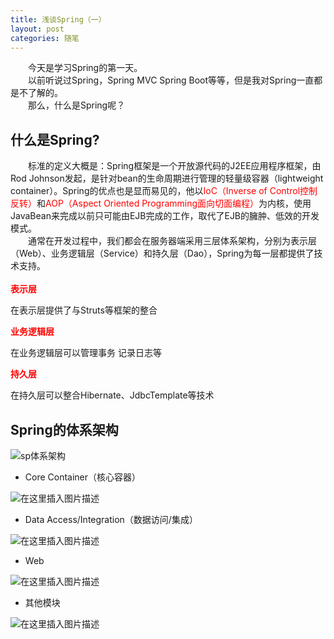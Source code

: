```yaml
---
title: 浅谈Spring（一）
layout: post
categories: 随笔
---
```




&emsp;&emsp;今天是学习Spring的第一天。<br>
&emsp;&emsp;以前听说过Spring，Spring MVC Spring Boot等等，但是我对Spring一直都是不了解的。<br>
&emsp;&emsp;那么，什么是Spring呢？

## 什么是Spring?

&emsp;&emsp;标准的定义大概是：Spring框架是一个开放源代码的J2EE应用程序框架，由Rod Johnson发起，是针对bean的生命周期进行管理的轻量级容器（lightweight container）。Spring的优点也是显而易见的，他以<font color = "red">IoC（Inverse of Control控制反转）</font>和<font color = "red">AOP（Aspect Oriented Programming面向切面编程）</font>为内核，使用JavaBean来完成以前只可能由EJB完成的工作，取代了EJB的臃肿、低效的开发模式。
<br>
&emsp;&emsp;通常在开发过程中，我们都会在服务器端采用三层体系架构，分别为表示层（Web）、业务逻辑层（Service）和持久层（Dao），Spring为每一层都提供了技术支持。<br>
<br>
**<font color = "red">表示层</font>**

在表示层提供了与Struts等框架的整合

**<font color = "red">业务逻辑层</font>**

在业务逻辑层可以管理事务
记录日志等

**<font color = "red">持久层</font>**

在持久层可以整合Hibernate、JdbcTemplate等技术

## Spring的体系架构
![sp体系架构](https://img-blog.csdnimg.cn/20200210124929644.png?x-oss-process=image/watermark,type_ZmFuZ3poZW5naGVpdGk,shadow_10,text_aHR0cHM6Ly9ibG9nLmNzZG4ubmV0L3FxXzQxNDIyNDQ4,size_16,color_FFFFFF,t_70)
- Core Container（核心容器）

![在这里插入图片描述](https://img-blog.csdnimg.cn/20200210125241165.png?x-oss-process=image/watermark,type_ZmFuZ3poZW5naGVpdGk,shadow_10,text_aHR0cHM6Ly9ibG9nLmNzZG4ubmV0L3FxXzQxNDIyNDQ4,size_16,color_FFFFFF,t_70)
- Data Access/Integration（数据访问/集成）

![在这里插入图片描述](https://img-blog.csdnimg.cn/20200210125258648.png?x-oss-process=image/watermark,type_ZmFuZ3poZW5naGVpdGk,shadow_10,text_aHR0cHM6Ly9ibG9nLmNzZG4ubmV0L3FxXzQxNDIyNDQ4,size_16,color_FFFFFF,t_70)
- Web

![在这里插入图片描述](https://img-blog.csdnimg.cn/20200210125317509.png?x-oss-process=image/watermark,type_ZmFuZ3poZW5naGVpdGk,shadow_10,text_aHR0cHM6Ly9ibG9nLmNzZG4ubmV0L3FxXzQxNDIyNDQ4,size_16,color_FFFFFF,t_70)
- 其他模块

![在这里插入图片描述](https://img-blog.csdnimg.cn/20200210125332924.png?x-oss-process=image/watermark,type_ZmFuZ3poZW5naGVpdGk,shadow_10,text_aHR0cHM6Ly9ibG9nLmNzZG4ubmV0L3FxXzQxNDIyNDQ4,size_16,color_FFFFFF,t_70)
